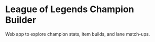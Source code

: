 # League of Legends Champion Builder

Web app to explore champion stats, item builds, and lane match-ups.
